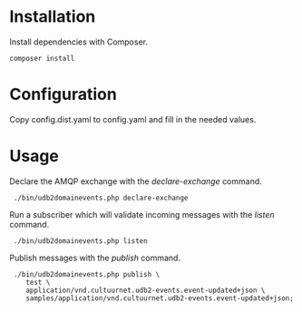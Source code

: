 
# Installation

Install dependencies with Composer.

```
composer install
```

# Configuration

Copy config.dist.yaml to config.yaml and fill in the needed values.

# Usage

Declare the AMQP exchange with the _declare-exchange_ command.

```
 ./bin/udb2domainevents.php declare-exchange
```

Run a subscriber which will validate incoming messages with the _listen_ 
command.

```
 ./bin/udb2domainevents.php listen
```

Publish messages with the _publish_ command.


```
 ./bin/udb2domainevents.php publish \
    test \
    application/vnd.cultuurnet.udb2-events.event-updated+json \
    samples/application/vnd.cultuurnet.udb2-events.event-updated+json;
```
